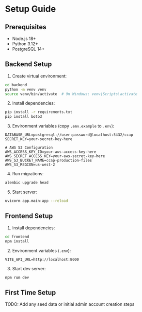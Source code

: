 # Setup Guide

## Prerequisites
- Node.js 18+
- Python 3.12+
- PostgreSQL 14+

## Backend Setup

1. Create virtual environment:
```bash
cd backend
python -m venv venv
source venv/bin/activate  # On Windows: venv\Scripts\activate
```

2. Install dependencies:
```bash
pip install -r requirements.txt
pip install boto3
```

3. Environment variables (copy `.env.example` to `.env`):
```
DATABASE_URL=postgresql://user:password@localhost:5432/ccap
SECRET_KEY=your-secret-key-here

# AWS S3 Configuration
AWS_ACCESS_KEY_ID=your-aws-access-key-here
AWS_SECRET_ACCESS_KEY=your-aws-secret-key-here
AWS_S3_BUCKET_NAME=ccap-production-files
AWS_S3_REGION=us-west-2
```

4. Run migrations:
```bash
alembic upgrade head
```

5. Start server:
```bash
uvicorn app.main:app --reload
```

## Frontend Setup

1. Install dependencies:
```bash
cd frontend
npm install
```

2. Environment variables (`.env`):
```
VITE_API_URL=http://localhost:8000
```

3. Start dev server:
```bash
npm run dev
```

## First Time Setup

TODO: Add any seed data or initial admin account creation steps

